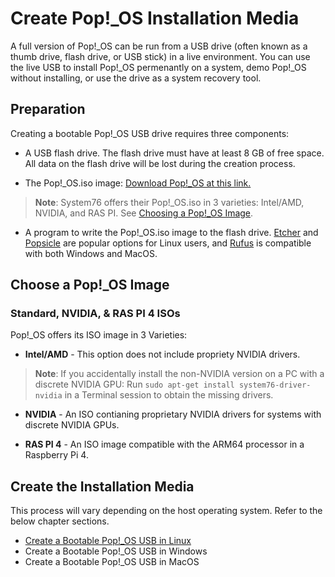 # Create Pop!_OS Installation Media

A full version of Pop!_OS can be run from a USB drive (often known as a thumb drive, flash drive, or USB stick) in a live environment. You can use the live USB to install Pop!_OS permenantly on a system, demo Pop!_OS without installing, or use the drive as a system recovery tool.

## Preparation

Creating a bootable Pop!_OS USB drive requires three components: 

- A USB flash drive. The flash drive must have at least 8 GB of free space. All data on the flash drive will be lost during the creation process.

- The Pop!_OS.iso image: [Download Pop!_OS at this link.](https://pop.system76.com/)

>**Note**: System76 offers their Pop!_OS.iso in 3 varieties: Intel/AMD, NVIDIA, and RAS PI. See [Choosing a Pop!_OS Image](create-bootable-usb.md#choose-a-pop_os-image).

- A program to write the Pop!_OS.iso image to the flash drive. [Etcher](https://www.balena.io/etcher/) and [Popsicle](https://github.com/pop-os/popsicle) are popular options for Linux users, and [Rufus](https://rufus.ie/en/) is compatible with both Windows and MacOS.

## Choose a Pop!_OS Image

### Standard, NVIDIA, & RAS PI 4 ISOs

Pop!_OS offers its ISO image in 3 Varieties: 

- **Intel/AMD** - This option does not include propriety NVIDIA drivers.

>**Note**: If you accidentally install the non-NVIDIA version on a PC with a discrete NVIDIA GPU: Run `sudo apt-get install system76-driver-nvidia` in a Terminal session to obtain the missing drivers.

- **NVIDIA** - An ISO contianing proprietary NVIDIA drivers for systems with discrete NVIDIA GPUs.

- **RAS PI 4** - An ISO image compatible with the ARM64 processor in a Raspberry Pi 4. 

## Create the Installation Media

This process will vary depending on the host operating system. Refer to the below chapter sections. 

- [Create a Bootable Pop!_OS USB in Linux](bootable-usb-using-linux.md)
- Create a Bootable Pop!_OS USB in Windows
- Create a Bootable Pop!_OS USB in MacOS